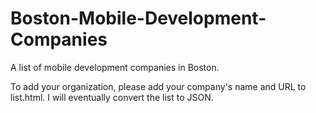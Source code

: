 Boston-Mobile-Development-Companies
===================================

A list of mobile development companies in Boston.

To add your organization, please add your company's name and URL to list.html.  I will eventually convert the list to JSON.
